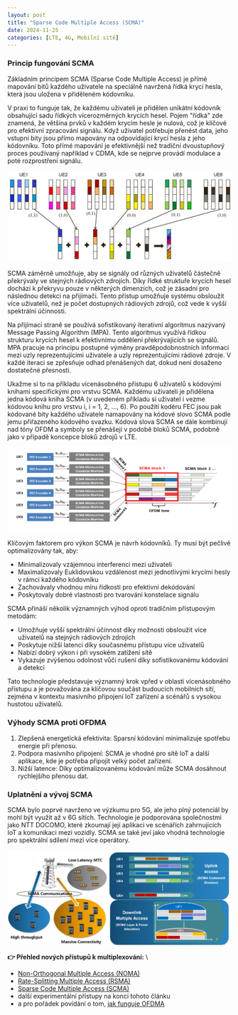 ```yaml
---
layout: post
title: "Sparse Code Multiple Access (SCMA)"
date: 2024-11-25
categories: [LTE, 4G, Mobilní sítě]
---
```


### Princip fungování SCMA

Základním principem SCMA (Sparse Code Multiple Access) je přímé mapování bitů každého uživatele na speciálně navržená řídká krycí hesla, která jsou uložena v přiděleném kódovníku.

V praxi to funguje tak, že každému uživateli je přidělen unikátní kódovník obsahující sadu řídkých vícerozměrných krycích hesel. Pojem "řídká" zde znamená, že většina prvků v každém krycím hesle je nulová, což je klíčové pro efektivní zpracování signálu. Když uživatel potřebuje přenést data, jeho vstupní bity jsou přímo mapovány na odpovídající krycí hesla z jeho kódovníku. Toto přímé mapování je efektivnější než tradiční dvoustupňový proces používaný například v CDMA, kde se nejprve provádí modulace a poté rozprostření signálu.

![Sparse Code Multiple Access (SCMA)](/assets/SCMA.png)

SCMA záměrně umožňuje, aby se signály od různých uživatelů částečně překrývaly ve stejných rádiových zdrojích. Díky řídké struktuře krycích hesel dochází k překryvu pouze v některých dimenzích, což je zásadní pro následnou detekci na přijímači. Tento přístup umožňuje systému obsloužit více uživatelů, než je počet dostupných rádiových zdrojů, což vede k vyšší spektrální účinnosti.

Na přijímací straně se používá sofistikovaný iterativní algoritmus nazývaný Message Passing Algorithm (MPA). Tento algoritmus využívá řídkou strukturu krycích hesel k efektivnímu oddělení překrývajících se signálů. MPA pracuje na principu postupné výměny pravděpodobnostních informací mezi uzly reprezentujícími uživatele a uzly reprezentujícími rádiové zdroje. V každé iteraci se zpřesňuje odhad přenášených dat, dokud není dosaženo dostatečné přesnosti.

Ukažme si to na příkladu vícenásobného přístupu 6 uživatelů s kódovými knihami specifickými pro vrstvu SCMA.
Každému uživateli je přidělena jedna kódová kniha SCMA (v uvedeném příkladu si uživatel i vezme kódovou knihu pro vrstvu i, i = 1, 2, ..., 6). Po použití kodéru FEC jsou pak kódované bity každého uživatele namapovány na kódové slovo SCMA podle jemu přiřazeného kódového svazku. Kódová slova SCMA se dále kombinují nad tóny OFDM a symboly se přenášejí v podobě bloků SCMA, podobně jako v případě koncepce bloků zdrojů v LTE.


![Vícenásobný přístup pomocí Sparse Code Multiple Access (SCMA)](/assets/Multiple-Access-with-SCMA.png)


Klíčovým faktorem pro výkon SCMA je návrh kódovníků. Ty musí být pečlivě optimalizovány tak, aby:
- Minimalizovaly vzájemnou interferenci mezi uživateli
- Maximalizovaly Euklidovskou vzdálenost mezi jednotlivými krycími hesly v rámci každého kódovníku
- Zachovávaly vhodnou míru řídkosti pro efektivní dekódování
- Poskytovaly dobré vlastnosti pro tvarování konstelace signálu

SCMA přináší několik významných výhod oproti tradičním přístupovým metodám:
- Umožňuje vyšší spektrální účinnost díky možnosti obsloužit více uživatelů na stejných rádiových zdrojích
- Poskytuje nižší latenci díky současnému přístupu více uživatelů
- Nabízí dobrý výkon i při vysokém zatížení sítě
- Vykazuje zvýšenou odolnost vůči rušení díky sofistikovanému kódování a detekci

Tato technologie představuje významný krok vpřed v oblasti vícenásobného přístupu a je považována za klíčovou součást budoucích mobilních sítí, zejména v kontextu masivního připojení IoT zařízení a scénářů s vysokou hustotou uživatelů.

### Výhody SCMA proti OFDMA

1.	Zlepšená energetická efektivita: Sparsní kódování minimalizuje spotřebu energie při přenosu.
2.	Podpora masivního připojení: SCMA je vhodné pro sítě IoT a další aplikace, kde je potřeba připojit velký počet zařízení.
3.	Nižší latence: Díky optimalizovanému kódování může SCMA dosáhnout rychlejšího přenosu dat.

### Uplatnění a vývoj SCMA

SCMA bylo poprvé navrženo ve výzkumu pro 5G, ale jeho plný potenciál by mohl být využit až v 6G sítích. Technologie je podporována společnostmi jako NTT DOCOMO, které zkoumají její aplikaci ve scénářích zahrnujících IoT a komunikaci mezi vozidly. SCMA se také jeví jako vhodná technologie pro spektrální sdílení mezi více operátory.

![Uplatnění Sparse Code Multiple Access (SCMA)](/assets/SCMA-Application-Scenarios.png)


**👉 Přehled nových přístupů k multiplexování:** \
- [Non-Orthogonal Multiple Access (NOMA)](/mobilnisite/Non-Orthogonal-Multiple-Access-NOMA/)
- [Rate-Splitting Multiple Access (RSMA)](/mobilnisite/Rate-Splitting-Multiple-Access-RSMA/)
- [Sparse Code Multiple Access (SCMA)](/mobilnisite/Sparse-Code-Multiple-Access-SCMA/)
- další experimentální přístupy na konci tohoto článku
- a pro pořádek povídání o tom, [jak funguje OFDMA](/mobilnisite/ofdma)